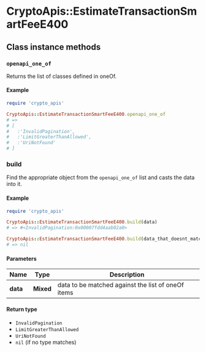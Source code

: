 # CryptoApis::EstimateTransactionSmartFeeE400

## Class instance methods

### `openapi_one_of`

Returns the list of classes defined in oneOf.

#### Example

```ruby
require 'crypto_apis'

CryptoApis::EstimateTransactionSmartFeeE400.openapi_one_of
# =>
# [
#   :'InvalidPagination',
#   :'LimitGreaterThanAllowed',
#   :'UriNotFound'
# ]
```

### build

Find the appropriate object from the `openapi_one_of` list and casts the data into it.

#### Example

```ruby
require 'crypto_apis'

CryptoApis::EstimateTransactionSmartFeeE400.build(data)
# => #<InvalidPagination:0x00007fdd4aab02a0>

CryptoApis::EstimateTransactionSmartFeeE400.build(data_that_doesnt_match)
# => nil
```

#### Parameters

| Name | Type | Description |
| ---- | ---- | ----------- |
| **data** | **Mixed** | data to be matched against the list of oneOf items |

#### Return type

- `InvalidPagination`
- `LimitGreaterThanAllowed`
- `UriNotFound`
- `nil` (if no type matches)

